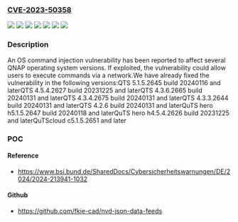 ### [CVE-2023-50358](https://cve.mitre.org/cgi-bin/cvename.cgi?name=CVE-2023-50358)
![](https://img.shields.io/static/v1?label=Product&message=QTS&color=blue)
![](https://img.shields.io/static/v1?label=Product&message=QuTS%20hero&color=blue)
![](https://img.shields.io/static/v1?label=Product&message=QuTScloud&color=blue)
![](https://img.shields.io/static/v1?label=Version&message=5.x%3C%205.1.5.2645%20build%2020240116%20&color=brighgreen)
![](https://img.shields.io/static/v1?label=Version&message=c5.x%3C%20c5.1.5.2651%20&color=brighgreen)
![](https://img.shields.io/static/v1?label=Version&message=h5.x%3C%20h5.1.5.2647%20build%2020240118%20&color=brighgreen)
![](https://img.shields.io/static/v1?label=Vulnerability&message=CWE-78&color=brighgreen)

### Description

An OS command injection vulnerability has been reported to affect several QNAP operating system versions. If exploited, the vulnerability could allow users to execute commands via a network.We have already fixed the vulnerability in the following versions:QTS 5.1.5.2645 build 20240116 and laterQTS 4.5.4.2627 build 20231225 and laterQTS 4.3.6.2665 build 20240131 and laterQTS 4.3.4.2675 build 20240131 and laterQTS 4.3.3.2644 build 20240131 and laterQTS 4.2.6 build 20240131 and laterQuTS hero h5.1.5.2647 build 20240118 and laterQuTS hero h4.5.4.2626 build 20231225 and laterQuTScloud c5.1.5.2651 and later

### POC

#### Reference
- https://www.bsi.bund.de/SharedDocs/Cybersicherheitswarnungen/DE/2024/2024-213941-1032

#### Github
- https://github.com/fkie-cad/nvd-json-data-feeds

